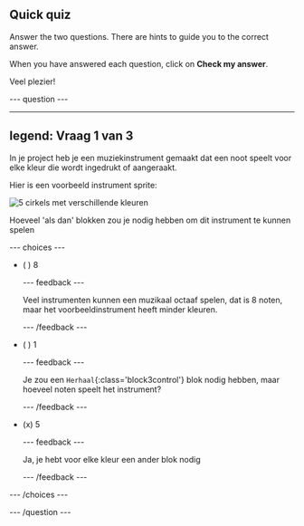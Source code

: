 ## Quick quiz

Answer the two questions. There are hints to guide you to the correct answer.

When you have answered each question, click on **Check my answer**.

Veel plezier!

--- question ---

---
legend: Vraag 1 van 3
---

In je project heb je een muziekinstrument gemaakt dat een noot speelt voor elke kleur die wordt ingedrukt of aangeraakt.

Hier is een voorbeeld instrument sprite:

![5 cirkels met verschillende kleuren](images/circle-instrument.png)

Hoeveel 'als dan' blokken zou je nodig hebben om dit instrument te kunnen spelen

--- choices ---

- ( ) 8

  --- feedback ---

  Veel instrumenten kunnen een muzikaal octaaf spelen, dat is 8 noten, maar het voorbeeldinstrument heeft minder kleuren.

  --- /feedback ---

- ( ) 1

  --- feedback ---

  Je zou een `Herhaal`{:class='block3control'} blok nodig hebben, maar hoeveel noten speelt het instrument?

  --- /feedback ---

- (x) 5

  --- feedback ---

  Ja, je hebt voor elke kleur een ander blok nodig

  --- /feedback ---

--- /choices ---

--- /question ---
